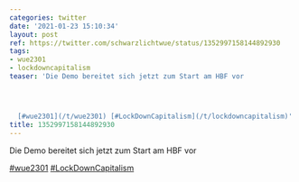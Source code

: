 ```yaml
---
categories: twitter
date: '2021-01-23 15:10:34'
layout: post
ref: https://twitter.com/schwarzlichtwue/status/1352997158144892930
tags:
- wue2301
- lockdowncapitalism
teaser: 'Die Demo bereitet sich jetzt zum Start am HBF vor




  [#wue2301](/t/wue2301) [#LockDownCapitalism](/t/lockdowncapitalism)'
title: 1352997158144892930
---
```

Die Demo bereitet sich jetzt zum Start am HBF vor



[#wue2301](/t/wue2301) [#LockDownCapitalism](/t/lockdowncapitalism)